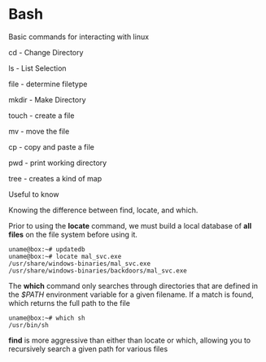 # Bash

Basic commands for interacting with linux

cd - Change Directory

ls - List Selection

file - determine filetype

mkdir - Make Directory

touch - create a file

mv - move the file

cp - copy and paste a file

pwd - print working directory

tree - creates a kind of map


Useful to know

Knowing the difference between find, locate, and which.


Prior to using the **locate** command, we must build a local database of **all files** on the file system before using it.
~~~
uname@box:~# updatedb
uname@box:~# locate mal_svc.exe
/usr/share/windows-binaries/mal_svc.exe
/usr/share/windows-binaries/backdoors/mal_svc.exe
~~~

The **which** command only searches through directories that are defined in the *$PATH* environment variable for a  given filename. If a  match is found, which returns the full path to the file

~~~
uname@box:~# which sh
/usr/bin/sh
~~~

**find** is more aggressive than either than locate or which, allowing you to recursively search a given path for various files
~~~
~~~
